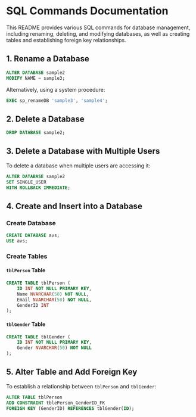 
# SQL Commands Documentation

This README provides various SQL commands for database management, including renaming, deleting, and modifying databases, as well as creating tables and establishing foreign key relationships.

## 1. Rename a Database

```sql
ALTER DATABASE sample2
MODIFY NAME = sample3;
```

Alternatively, using a system procedure:

```sql
EXEC sp_renameDB 'sample3', 'sample4';
```

## 2. Delete a Database

```sql
DROP DATABASE sample2;
```

## 3. Delete a Database with Multiple Users

To delete a database when multiple users are accessing it:

```sql
ALTER DATABASE sample2
SET SINGLE_USER
WITH ROLLBACK IMMEDIATE;
```

## 4. Create and Insert into a Database

### Create Database

```sql
CREATE DATABASE avs;
USE avs;
```

### Create Tables

#### `tblPerson` Table

```sql
CREATE TABLE tblPerson (
    ID INT NOT NULL PRIMARY KEY,
    Name NVARCHAR(50) NOT NULL,
    Email NVARCHAR(50) NOT NULL,
    GenderID INT
);
```

#### `tblGender` Table

```sql
CREATE TABLE tblGender (
    ID INT NOT NULL PRIMARY KEY,
    Gender NVARCHAR(50) NOT NULL
);
```

## 5. Alter Table and Add Foreign Key

To establish a relationship between `tblPerson` and `tblGender`:

```sql
ALTER TABLE tblPerson
ADD CONSTRAINT tblePerson_GenderID_FK
FOREIGN KEY (GenderID) REFERENCES tblGender(ID);
```
